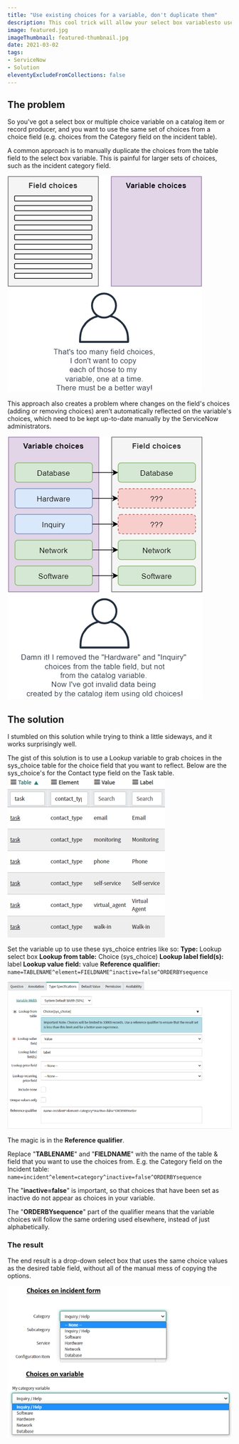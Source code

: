 ```yaml
---
title: "Use existing choices for a variable, don't duplicate them"
description: This cool trick will allow your select box variablesto use existing choices on a field instead of manually copying them.
image: featured.jpg
imageThumbnail: featured-thumbnail.jpg
date: 2021-03-02
tags:
- ServiceNow
- Solution
eleventyExcludeFromCollections: false
---
```


## The problem
So you've got a select box or multiple choice variable on a catalog item or record producer, and you want to use the same set of choices from a choice field (e.g. choices from the Category field on the incident table).

A common approach is to manually duplicate the choices from the table field to the select box variable. This is painful for larger sets of choices, such as the incident category field.

[![](./copy-field-choices.png)](./copy-field-choices.png)

This approach also creates a problem where changes on the field's choices (adding or removing choices) aren’t automatically reflected on the variable's choices, which need to be kept up-to-date manually by the ServiceNow administrators.

[![](./invalid-data-diagram.png)](./invalid-data-diagram.png)

## The solution
I stumbled on this solution while trying to think a little sideways, and it works surprisingly well.

The gist of this solution is to use a Lookup variable to grab choices in the sys_choice table for the choice field that you want to reflect. Below are the sys_choice's for the Contact type field on the Task table.
[![](./sys_choice_sample.png)](./sys_choice_sample.png)

Set the variable up to use these sys_choice entries like so:
**Type:** Lookup select box
**Lookup from table:** Choice (sys_choice)
**Lookup label field(s):** label
**Lookup value field:** value
**Reference qualifier:** `name=TABLENAME^element=FIELDNAME^inactive=false^ORDERBYsequence`

[![](./variable-config.png)](./variable-config.png)

The magic is in the **Reference qualifier**.

Replace "**TABLENAME**" and "**FIELDNAME**" with the name of the table & field that you want to use the choices from.
E.g. the Category field on the Incident table: `name=incident^element=category^inactive=false^ORDERBYsequence`

The "**inactive=false**" is important, so that choices that have been set as inactive do not appear as choices in your variable.

The "**ORDERBYsequence**" part of the qualifier means that the variable choices will follow the same ordering used elsewhere, instead of just alphabetically.

### The result
The end result is a drop-down select box that uses the same choice values as the desired table field, without all of the manual mess of copying the options.

[![](./variable-demo.png)](./variable-demo.png)